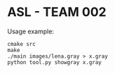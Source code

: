 # ASL - TEAM 002

Usage example:

```
cmake src
make
./main images/lena.gray > x.gray
python tool.py showgray x.gray
```
